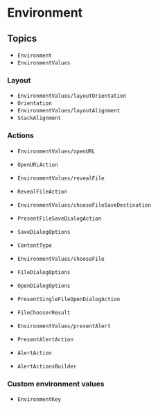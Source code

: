 # Environment

## Topics

- ``Environment``
- ``EnvironmentValues``

### Layout

- ``EnvironmentValues/layoutOrientation``
- ``Orientation``
- ``EnvironmentValues/layoutAlignment``
- ``StackAlignment``

### Actions

- ``EnvironmentValues/openURL``
- ``OpenURLAction``

- ``EnvironmentValues/revealFile``
- ``RevealFileAction``

- ``EnvironmentValues/chooseFileSaveDestination``
- ``PresentFileSaveDialogAction``
- ``SaveDialogOptions``
- ``ContentType``

- ``EnvironmentValues/chooseFile``
- ``FileDialogOptions``
- ``OpenDialogOptions``
- ``PresentSingleFileOpenDialogAction``
- ``FileChooserResult``

- ``EnvironmentValues/presentAlert``
- ``PresentAlertAction``
- ``AlertAction``
- ``AlertActionsBuilder``

### Custom environment values

- ``EnvironmentKey``
